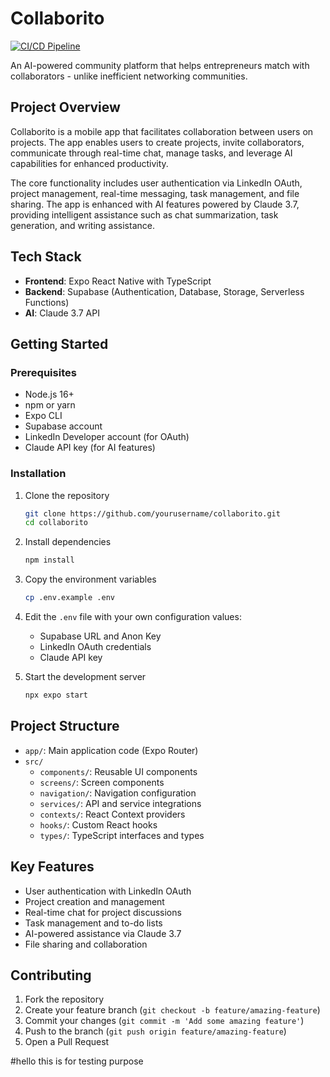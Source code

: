 # Collaborito

[![CI/CD Pipeline](https://github.com/swarajb-778/Collaborito/actions/workflows/ci.yml/badge.svg)](https://github.com/swarajb-778/Collaborito/actions/workflows/ci.yml)

An AI-powered community platform that helps entrepreneurs match with collaborators - unlike inefficient networking communities.

## Project Overview

Collaborito is a mobile app that facilitates collaboration between users on projects. The app enables users to create projects, invite collaborators, communicate through real-time chat, manage tasks, and leverage AI capabilities for enhanced productivity.

The core functionality includes user authentication via LinkedIn OAuth, project management, real-time messaging, task management, and file sharing. The app is enhanced with AI features powered by Claude 3.7, providing intelligent assistance such as chat summarization, task generation, and writing assistance.

## Tech Stack

- **Frontend**: Expo React Native with TypeScript
- **Backend**: Supabase (Authentication, Database, Storage, Serverless Functions)
- **AI**: Claude 3.7 API

## Getting Started

### Prerequisites

- Node.js 16+
- npm or yarn
- Expo CLI
- Supabase account
- LinkedIn Developer account (for OAuth)
- Claude API key (for AI features)

### Installation

1. Clone the repository
   ```bash
   git clone https://github.com/yourusername/collaborito.git
   cd collaborito
   ```

2. Install dependencies
   ```bash
   npm install
   ```

3. Copy the environment variables
   ```bash
   cp .env.example .env
   ```

4. Edit the `.env` file with your own configuration values:
   - Supabase URL and Anon Key
   - LinkedIn OAuth credentials
   - Claude API key

5. Start the development server
   ```bash
   npx expo start
   ```

## Project Structure

- `app/`: Main application code (Expo Router)
- `src/`
  - `components/`: Reusable UI components
  - `screens/`: Screen components
  - `navigation/`: Navigation configuration
  - `services/`: API and service integrations
  - `contexts/`: React Context providers
  - `hooks/`: Custom React hooks
  - `types/`: TypeScript interfaces and types

## Key Features

- User authentication with LinkedIn OAuth
- Project creation and management
- Real-time chat for project discussions
- Task management and to-do lists
- AI-powered assistance via Claude 3.7
- File sharing and collaboration

## Contributing

1. Fork the repository
2. Create your feature branch (`git checkout -b feature/amazing-feature`)
3. Commit your changes (`git commit -m 'Add some amazing feature'`)
4. Push to the branch (`git push origin feature/amazing-feature`)
5. Open a Pull Request


#hello this is for testing purpose 